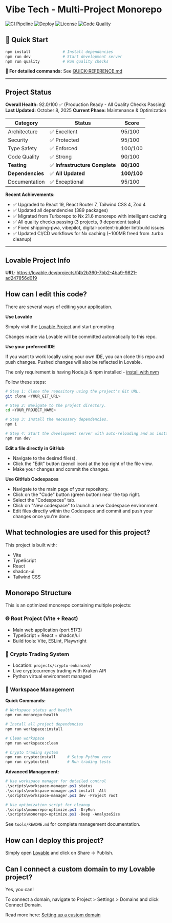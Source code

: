 # Vibe Tech - Multi-Project Monorepo

[![CI Pipeline](https://github.com/freshwaterbruce2/vibetech/actions/workflows/ci.yml/badge.svg)](https://github.com/freshwaterbruce2/vibetech/actions/workflows/ci.yml)
[![Deploy](https://github.com/freshwaterbruce2/vibetech/actions/workflows/deploy.yml/badge.svg)](https://github.com/freshwaterbruce2/vibetech/actions/workflows/deploy.yml)
[![License](https://img.shields.io/badge/license-MIT-blue.svg)](./LICENSE)
[![Code Quality](https://img.shields.io/badge/quality-90%2F100-brightgreen)](./docs/reports/MONOREPO_REVIEW.md)

## 🎯 Quick Start

```bash
npm install              # Install dependencies
npm run dev              # Start development server
npm run quality          # Run quality checks
```

**📖 For detailed commands:** See [QUICK-REFERENCE.md](./QUICK-REFERENCE.md)

---

## Project Status

**Overall Health:** 92.0/100 ✅ (Production Ready - All Quality Checks Passing)
**Last Updated:** October 8, 2025
**Current Phase:** Maintenance & Optimization

| Category | Status | Score |
|----------|--------|-------|
| Architecture | ✅ Excellent | 95/100 |
| Security | ✅ Protected | 95/100 |
| Type Safety | ✅ Enforced | 100/100 |
| Code Quality | ✅ Strong | 90/100 |
| **Testing** | ✅ **Infrastructure Complete** | **80/100** |
| **Dependencies** | ✅ **All Updated** | **100/100** |
| Documentation | ✅ Exceptional | 95/100 |

**Recent Achievements:**
- ✅ Upgraded to React 19, React Router 7, Tailwind CSS 4, Zod 4
- ✅ Updated all dependencies (389 packages)
- ✅ Migrated from Turborepo to Nx 21.6 monorepo with intelligent caching
- ✅ All quality checks passing (3 projects, 9 dependent tasks)
- ✅ Fixed shipping-pwa, vibepilot, digital-content-builder lint/build issues
- ✅ Updated CI/CD workflows for Nx caching (~100MB freed from .turbo cleanup)

---

## Lovable Project Info

**URL**: https://lovable.dev/projects/f4b2b360-7bb2-4ba9-9821-ad247856d019

## How can I edit this code?

There are several ways of editing your application.

**Use Lovable**

Simply visit the [Lovable Project](https://lovable.dev/projects/f4b2b360-7bb2-4ba9-9821-ad247856d019) and start prompting.

Changes made via Lovable will be committed automatically to this repo.

**Use your preferred IDE**

If you want to work locally using your own IDE, you can clone this repo and push changes. Pushed changes will also be reflected in Lovable.

The only requirement is having Node.js & npm installed - [install with nvm](https://github.com/nvm-sh/nvm#installing-and-updating)

Follow these steps:

```sh
# Step 1: Clone the repository using the project's Git URL.
git clone <YOUR_GIT_URL>

# Step 2: Navigate to the project directory.
cd <YOUR_PROJECT_NAME>

# Step 3: Install the necessary dependencies.
npm i

# Step 4: Start the development server with auto-reloading and an instant preview.
npm run dev
```

**Edit a file directly in GitHub**

- Navigate to the desired file(s).
- Click the "Edit" button (pencil icon) at the top right of the file view.
- Make your changes and commit the changes.

**Use GitHub Codespaces**

- Navigate to the main page of your repository.
- Click on the "Code" button (green button) near the top right.
- Select the "Codespaces" tab.
- Click on "New codespace" to launch a new Codespace environment.
- Edit files directly within the Codespace and commit and push your changes once you're done.

## What technologies are used for this project?

This project is built with:

- Vite
- TypeScript
- React
- shadcn-ui
- Tailwind CSS

## Monorepo Structure

This is an optimized monorepo containing multiple projects:

### 🌐 Root Project (Vite + React)
- Main web application (port 5173)
- TypeScript + React + shadcn/ui
- Build tools: Vite, ESLint, Playwright

### 🐍 Crypto Trading System
- Location: `projects/crypto-enhanced/`
- Live cryptocurrency trading with Kraken API
- Python virtual environment managed

### 🔧 Workspace Management

**Quick Commands:**
```bash
# Workspace status and health
npm run monorepo:health

# Install all project dependencies
npm run workspace:install

# Clean workspace
npm run workspace:clean

# Crypto trading system
npm run crypto:install     # Setup Python venv
npm run crypto:test        # Run trading tests
```

**Advanced Management:**
```powershell
# Use workspace manager for detailed control
.\scripts\workspace-manager.ps1 status
.\scripts\workspace-manager.ps1 install -All
.\scripts\workspace-manager.ps1 dev -Project root

# Use optimization script for cleanup
.\scripts\monorepo-optimize.ps1 -DryRun
.\scripts\monorepo-optimize.ps1 -Deep -AnalyzeSize
```

See `tools/README.md` for complete management documentation.

## How can I deploy this project?

Simply open [Lovable](https://lovable.dev/projects/f4b2b360-7bb2-4ba9-9821-ad247856d019) and click on Share -> Publish.

## Can I connect a custom domain to my Lovable project?

Yes, you can!

To connect a domain, navigate to Project > Settings > Domains and click Connect Domain.

Read more here: [Setting up a custom domain](https://docs.lovable.dev/tips-tricks/custom-domain#step-by-step-guide)

